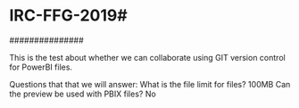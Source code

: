 # IRC-FFG-2019#
###############


This is the test about whether we can collaborate using GIT version control for PowerBI files.

Questions that that we will answer:
What is the file limit for files?  100MB
Can the preview be used with PBIX files? No